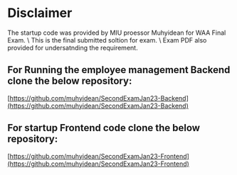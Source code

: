 # Disclaimer

The startup code was provided by MIU proessor Muhyidean for WAA Final Exam.
\ This is the final submitted soltion for exam.
\ Exam PDF also provided for undersatnding the requirement.

## For Running the employee management Backend clone the below repository:
[https://github.com/muhyidean/SecondExamJan23-Backend](https://github.com/muhyidean/SecondExamJan23-Backend)

## For startup Frontend code clone the below repository:
[https://github.com/muhyidean/SecondExamJan23-Frontend](https://github.com/muhyidean/SecondExamJan23-Frontend)
